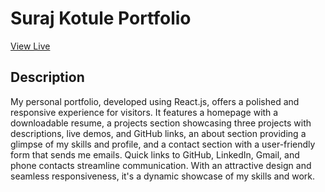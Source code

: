 
# Suraj Kotule Portfolio

[View Live](https://surajk7841.github.io/Suraj-Kotule-Portfolio/)

## Description

My personal portfolio, developed using React.js, offers a polished and responsive experience for visitors. It features a homepage with a downloadable resume, a projects section showcasing three projects with descriptions, live demos, and GitHub links, an about section providing a glimpse of my skills and profile, and a contact section with a user-friendly form that sends me emails. Quick links to GitHub, LinkedIn, Gmail, and phone contacts streamline communication. With an attractive design and seamless responsiveness, it's a dynamic showcase of my skills and work.
